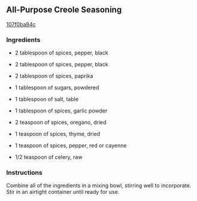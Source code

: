 ## All-Purpose Creole Seasoning

[107f0ba84c](https://cookpad.com/us/recipes/355032-all-purpose-creole-seasoning)

### Ingredients

 - 2 tablespoon of spices, pepper, black

 - 2 tablespoon of spices, pepper, black

 - 2 tablespoon of spices, paprika

 - 1 tablespoon of sugars, powdered

 - 1 tablespoon of salt, table

 - 1 tablespoon of spices, garlic powder

 - 2 teaspoon of spices, oregano, dried

 - 1 teaspoon of spices, thyme, dried

 - 1 teaspoon of spices, pepper, red or cayenne

 - 1/2 teaspoon of celery, raw

### Instructions

Combine all of the ingredients in a mixing bowl, stirring well to incorporate. Stir in an airtight container until ready for use.